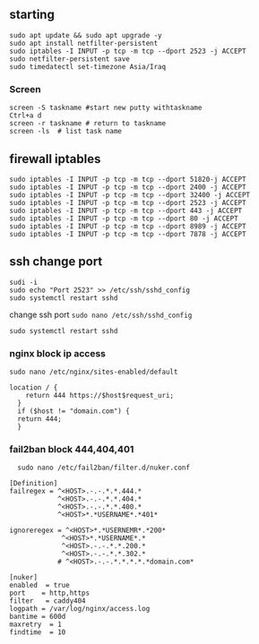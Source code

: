 ## starting
```
sudo apt update && sudo apt upgrade -y 
sudo apt install netfilter-persistent
sudo iptables -I INPUT -p tcp -m tcp --dport 2523 -j ACCEPT
sudo netfilter-persistent save
sudo timedatectl set-timezone Asia/Iraq
```

### Screen
```
screen -S taskname #start new putty withtaskname
Ctrl+a d
screen -r taskname # return to taskname
screen -ls  # list task name
```

## firewall iptables

```
sudo iptables -I INPUT -p tcp -m tcp --dport 51820-j ACCEPT
sudo iptables -I INPUT -p tcp -m tcp --dport 2400 -j ACCEPT
sudo iptables -I INPUT -p tcp -m tcp --dport 32400 -j ACCEPT
sudo iptables -I INPUT -p tcp -m tcp --dport 2523 -j ACCEPT
sudo iptables -I INPUT -p tcp -m tcp --dport 443 -j ACCEPT
sudo iptables -I INPUT -p tcp -m tcp --dport 80 -j ACCEPT
sudo iptables -I INPUT -p tcp -m tcp --dport 8989 -j ACCEPT
sudo iptables -I INPUT -p tcp -m tcp --dport 7878 -j ACCEPT
```

## ssh change port

```
sudi -i
sudo echo "Port 2523" >> /etc/ssh/sshd_config
sudo systemctl restart sshd
```

change ssh port 
`sudo nano /etc/ssh/sshd_config`

```
sudo systemctl restart sshd
```

### nginx block ip access
```
sudo nano /etc/nginx/sites-enabled/default 
```
```
location / {
    return 444 https://$host$request_uri;
  }
  if ($host != "domain.com") {
  return 444;
  }
```


### fail2ban block 444,404,401

```   sudo nano /etc/fail2ban/filter.d/nuker.conf ```
```
[Definition] 
failregex = ^<HOST>.-.-.*.*.444.*
            ^<HOST>.-.-.*.*.404.*
            ^<HOST>.-.-.*.*.400.*
            ^<HOST>*.*USERNAME*.*401*
           
ignoreregex = ^<HOST>*.*USERNEMR*.*200*
             ^<HOST>*.*USERNAME*.*
             ^<HOST>.-.-.*.*.200.*
             ^<HOST>.-.-.*.*.302.* 
            # ^<HOST>.-.-.*.*.*.*.*domain.com*
```


```
[nuker]
enabled  = true
port    = http,https
filter   = caddy404
logpath = /var/log/nginx/access.log
bantime = 600d
maxretry  = 1
findtime  = 10
```
